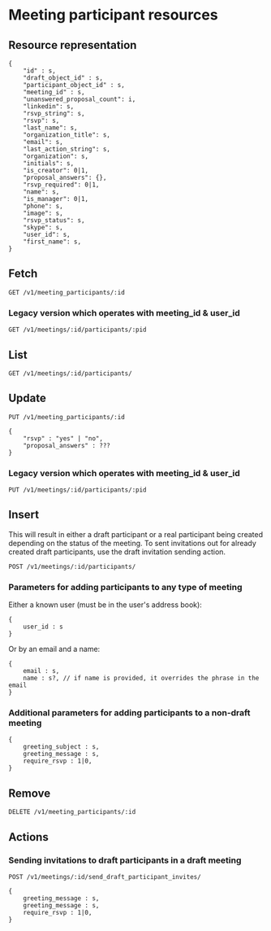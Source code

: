 # Meeting participant resources

## Resource representation

    {
        "id" : s,
        "draft_object_id" : s,
        "participant_object_id" : s,
        "meeting_id" : s,
        "unanswered_proposal_count": i,
        "linkedin": s,
        "rsvp_string": s,
        "rsvp": s,
        "last_name": s,
        "organization_title": s,
        "email": s,
        "last_action_string": s,
        "organization": s,
        "initials": s,
        "is_creator": 0|1,
        "proposal_answers": {},
        "rsvp_required": 0|1,
        "name": s,
        "is_manager": 0|1,
        "phone": s,
        "image": s,
        "rsvp_status": s,
        "skype": s,
        "user_id": s,
        "first_name": s,
    }

## Fetch

    GET /v1/meeting_participants/:id

### Legacy version which operates with meeting\_id & user\_id

    GET /v1/meetings/:id/participants/:pid   

## List

    GET /v1/meetings/:id/participants/

## Update

    PUT /v1/meeting_participants/:id
    
    {
        "rsvp" : "yes" | "no",
        "proposal_answers" : ???
    }

### Legacy version which operates with meeting\_id & user\_id

    PUT /v1/meetings/:id/participants/:pid

## Insert

This will result in either a draft participant or a real participant being created depending on the status of the meeting. To sent invitations out for already created draft participants, use the draft invitation sending action.

    POST /v1/meetings/:id/participants/

### Parameters for adding participants to any type of meeting

Either a known user (must be in the user's address book):

    {
        user_id : s
    }

Or by an email and a name:

    {
        email : s,
        name : s?, // if name is provided, it overrides the phrase in the email
    }

### Additional parameters for adding participants to a non-draft meeting

    {
        greeting_subject : s,
        greeting_message : s,
        require_rsvp : 1|0,
    }

## Remove

    DELETE /v1/meeting_participants/:id

## Actions

### Sending invitations to draft participants in a draft meeting

    POST /v1/meetings/:id/send_draft_participant_invites/

    {
        greeting_message : s,
        greeting_message : s,
        require_rsvp : 1|0,
    }


